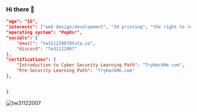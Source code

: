 ### Hi there 👋

```json {
"age": "15",
"interests": ["web design/development", "3d printing", "the right to repair", "containerised applications", "networking", "gaming"],
"operating system": "PopOs!",
"socials": {
    "email": "tw31122007@tuta.io",
    "discord": "Tw31122007"
},
"certifications": {
    "Introduction to Cyber Security Learning Path": "TryHackMe.com",
    "Pre-Security Learning Path": "TryHackMe.com"
},


}
```
<img src="https://komarev.com/ghpvc/?username=tw31122007&label=Amount of eyeballs that saw this &color=001eff&style=flat" alt="tw31122007"/>
